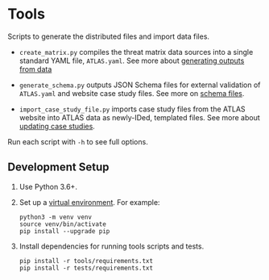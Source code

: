 # Tools

Scripts to generate the distributed files and import data files.

- `create_matrix.py` compiles the threat matrix data sources into a single standard YAML file, `ATLAS.yaml`. See more about [generating outputs from data](../data/README.md#output-generation)

- `generate_schema.py` outputs JSON Schema files for external validation of `ATLAS.yaml` and website case study files. See more on [schema files](../schemas/README.md).

- `import_case_study_file.py` imports case study files from the ATLAS website into ATLAS data as newly-IDed, templated files.  See more about [updating case studies](../data/README.md#case-studies).

Run each script with `-h` to see full options.

## Development Setup

1. Use Python 3.6+.

2. Set up a [virtual environment](https://docs.python.org/3/library/venv.html). For example:
    ```
    python3 -m venv venv
    source venv/bin/activate
    pip install --upgrade pip
    ```


3. Install dependencies for running tools scripts and tests.
    ```
    pip install -r tools/requirements.txt
    pip install -r tests/requirements.txt
    ```
